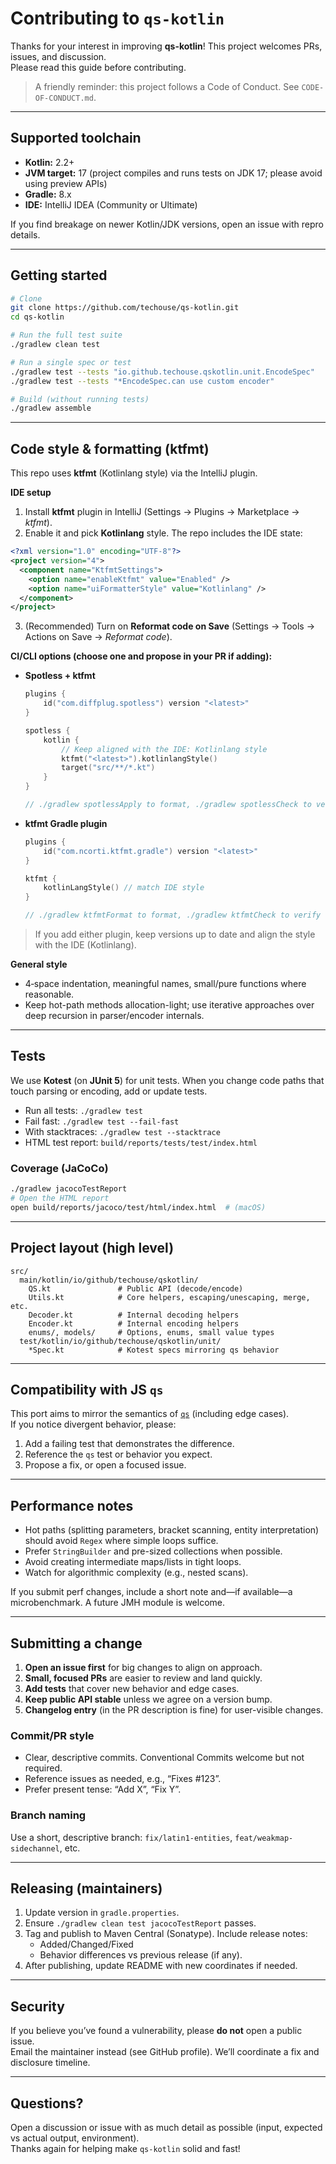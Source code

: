 # Contributing to `qs-kotlin`

Thanks for your interest in improving **qs-kotlin**! This project welcomes PRs, issues, and discussion.  
Please read this guide before contributing.

> A friendly reminder: this project follows a Code of Conduct. See `CODE-OF-CONDUCT.md`.

---

## Supported toolchain

- **Kotlin:** 2.2+
- **JVM target:** 17 (project compiles and runs tests on JDK 17; please avoid using preview APIs)
- **Gradle:** 8.x
- **IDE:** IntelliJ IDEA (Community or Ultimate)

If you find breakage on newer Kotlin/JDK versions, open an issue with repro details.

---

## Getting started

```bash
# Clone
git clone https://github.com/techouse/qs-kotlin.git
cd qs-kotlin

# Run the full test suite
./gradlew clean test

# Run a single spec or test
./gradlew test --tests "io.github.techouse.qskotlin.unit.EncodeSpec"
./gradlew test --tests "*EncodeSpec.can use custom encoder"

# Build (without running tests)
./gradlew assemble
```

---

## Code style & formatting (ktfmt)

This repo uses **ktfmt** (Kotlinlang style) via the IntelliJ plugin.

**IDE setup**

1. Install **ktfmt** plugin in IntelliJ (Settings → Plugins → Marketplace → _ktfmt_).
2. Enable it and pick **Kotlinlang** style. The repo includes the IDE state:

```xml
<?xml version="1.0" encoding="UTF-8"?>
<project version="4">
  <component name="KtfmtSettings">
    <option name="enableKtfmt" value="Enabled" />
    <option name="uiFormatterStyle" value="Kotlinlang" />
  </component>
</project>
```

3. (Recommended) Turn on **Reformat code on Save** (Settings → Tools → Actions on Save → _Reformat code_).

**CI/CLI options (choose one and propose in your PR if adding):**

- **Spotless + ktfmt**

  ```kotlin
  plugins {
      id("com.diffplug.spotless") version "<latest>"
  }

  spotless {
      kotlin {
          // Keep aligned with the IDE: Kotlinlang style
          ktfmt("<latest>").kotlinlangStyle()
          target("src/**/*.kt")
      }
  }

  // ./gradlew spotlessApply to format, ./gradlew spotlessCheck to verify
  ```

- **ktfmt Gradle plugin**

  ```kotlin
  plugins {
      id("com.ncorti.ktfmt.gradle") version "<latest>"
  }

  ktfmt {
      kotlinLangStyle() // match IDE style
  }

  // ./gradlew ktfmtFormat to format, ./gradlew ktfmtCheck to verify
  ```

> If you add either plugin, keep versions up to date and align the style with the IDE (Kotlinlang).

**General style**

- 4‑space indentation, meaningful names, small/pure functions where reasonable.
- Keep hot-path methods allocation-light; use iterative approaches over deep recursion in parser/encoder internals.

---

## Tests

We use **Kotest** (on **JUnit 5**) for unit tests. When you change code paths that touch parsing or encoding, add or update tests.

- Run all tests: `./gradlew test`
- Fail fast: `./gradlew test --fail-fast`
- With stacktraces: `./gradlew test --stacktrace`
- HTML test report: `build/reports/tests/test/index.html`

### Coverage (JaCoCo)

```bash
./gradlew jacocoTestReport
# Open the HTML report
open build/reports/jacoco/test/html/index.html  # (macOS)
```

---

## Project layout (high level)

```
src/
  main/kotlin/io/github/techouse/qskotlin/
    QS.kt               # Public API (decode/encode)
    Utils.kt            # Core helpers, escaping/unescaping, merge, etc.
    Decoder.kt          # Internal decoding helpers
    Encoder.kt          # Internal encoding helpers
    enums/, models/     # Options, enums, small value types
  test/kotlin/io/github/techouse/qskotlin/unit/
    *Spec.kt            # Kotest specs mirroring qs behavior
```

---

## Compatibility with JS `qs`

This port aims to mirror the semantics of [`qs`](https://github.com/ljharb/qs) (including edge cases).  
If you notice divergent behavior, please:

1. Add a failing test that demonstrates the difference.
2. Reference the `qs` test or behavior you expect.
3. Propose a fix, or open a focused issue.

---

## Performance notes

- Hot paths (splitting parameters, bracket scanning, entity interpretation) should avoid `Regex` where simple loops suffice.
- Prefer `StringBuilder` and pre-sized collections when possible.
- Avoid creating intermediate maps/lists in tight loops.
- Watch for algorithmic complexity (e.g., nested scans).

If you submit perf changes, include a short note and—if available—a microbenchmark. A future JMH module is welcome.

---

## Submitting a change

1. **Open an issue first** for big changes to align on approach.
2. **Small, focused PRs** are easier to review and land quickly.
3. **Add tests** that cover new behavior and edge cases.
4. **Keep public API stable** unless we agree on a version bump.
5. **Changelog entry** (in the PR description is fine) for user-visible changes.

### Commit/PR style

- Clear, descriptive commits. Conventional Commits welcome but not required.
- Reference issues as needed, e.g., “Fixes #123”.
- Prefer present tense: “Add X”, “Fix Y”.

### Branch naming

Use a short, descriptive branch: `fix/latin1-entities`, `feat/weakmap-sidechannel`, etc.

---

## Releasing (maintainers)

1. Update version in `gradle.properties`.
2. Ensure `./gradlew clean test jacocoTestReport` passes.
3. Tag and publish to Maven Central (Sonatype). Include release notes:
   - Added/Changed/Fixed
   - Behavior differences vs previous release (if any).
4. After publishing, update README with new coordinates if needed.

---

## Security

If you believe you’ve found a vulnerability, please **do not** open a public issue.  
Email the maintainer instead (see GitHub profile). We’ll coordinate a fix and disclosure timeline.

---

## Questions?

Open a discussion or issue with as much detail as possible (input, expected vs actual output, environment).  
Thanks again for helping make `qs-kotlin` solid and fast!
